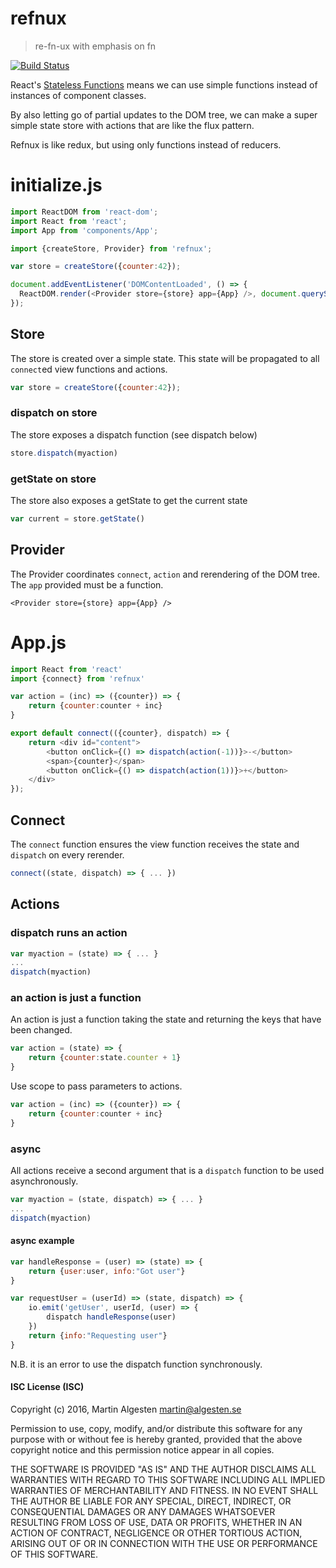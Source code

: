 # refnux

> re-fn-ux with emphasis on fn

[![Build Status](https://travis-ci.org/algesten/refnux.svg?branch=master)](https://travis-ci.org/algesten/refnux)

React's [Stateless Functions][stlss] means we can use simple functions
instead of instances of component classes.

By also letting go of partial updates to the DOM tree, we can make a
super simple state store with actions that are like the flux pattern.

Refnux is like redux, but using only functions instead of reducers.

# initialize.js

```javascript
import ReactDOM from 'react-dom';
import React from 'react';
import App from 'components/App';

import {createStore, Provider} from 'refnux';

var store = createStore({counter:42});

document.addEventListener('DOMContentLoaded', () => {
  ReactDOM.render(<Provider store={store} app={App} />, document.querySelector('#app'));
});
```

## Store

The store is created over a simple state. This state will be
propagated to all `connect`ed view functions and actions.

```javascript
var store = createStore({counter:42});
```

### dispatch on store

The store exposes a dispatch function (see dispatch below)

```javascript
store.dispatch(myaction)
```

### getState on store

The store also exposes a getState to get the current state

```javascript
var current = store.getState()
```

## Provider

The Provider coordinates `connect`, `action` and rerendering of the
DOM tree. The `app` provided must be a function.

```
<Provider store={store} app={App} />
```

# App.js

```javascript
import React from 'react'
import {connect} from 'refnux'

var action = (inc) => ({counter}) => {
    return {counter:counter + inc}
}

export default connect(({counter}, dispatch) => {
    return <div id="content">
        <button onClick={() => dispatch(action(-1))}>-</button>
        <span>{counter}</span>
        <button onClick={() => dispatch(action(1))}>+</button>
    </div>
});
```

## Connect

The `connect` function ensures the view function receives the state
and `dispatch` on every rerender.

```javascript
connect((state, dispatch) => { ... })
```

## Actions

### dispatch runs an action

```javascript
var myaction = (state) => { ... }
...
dispatch(myaction)
```

### an action is just a function

An action is just a function taking the state and returning the keys
that have been changed.

```javascript
var action = (state) => {
    return {counter:state.counter + 1}
}
```

Use scope to pass parameters to actions.

```javascript
var action = (inc) => ({counter}) => {
    return {counter:counter + inc}
}
```

### async

All actions receive a second argument that is a `dispatch` function to
be used asynchronously.

```javascript
var myaction = (state, dispatch) => { ... }
...
dispatch(myaction)
```

#### async example

```javascript
var handleResponse = (user) => (state) => {
    return {user:user, info:"Got user"}
}

var requestUser = (userId) => (state, dispatch) => {
    io.emit('getUser', userId, (user) => {
        dispatch handleResponse(user)
    })
    return {info:"Requesting user"}
}
```

N.B. it is an error to use the dispatch function synchronously.


#### ISC License (ISC)

Copyright (c) 2016, Martin Algesten <martin@algesten.se>

Permission to use, copy, modify, and/or distribute this software for
any purpose with or without fee is hereby granted, provided that the
above copyright notice and this permission notice appear in all
copies.

THE SOFTWARE IS PROVIDED "AS IS" AND THE AUTHOR DISCLAIMS ALL
WARRANTIES WITH REGARD TO THIS SOFTWARE INCLUDING ALL IMPLIED
WARRANTIES OF MERCHANTABILITY AND FITNESS. IN NO EVENT SHALL THE
AUTHOR BE LIABLE FOR ANY SPECIAL, DIRECT, INDIRECT, OR CONSEQUENTIAL
DAMAGES OR ANY DAMAGES WHATSOEVER RESULTING FROM LOSS OF USE, DATA OR
PROFITS, WHETHER IN AN ACTION OF CONTRACT, NEGLIGENCE OR OTHER
TORTIOUS ACTION, ARISING OUT OF OR IN CONNECTION WITH THE USE OR
PERFORMANCE OF THIS SOFTWARE.


[stlss]: https://facebook.github.io/react/docs/reusable-components.html#stateless-functions
